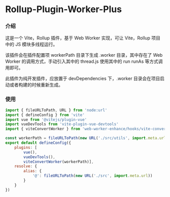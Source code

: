 # Rollup-Plugin-Worker-Plus

### 介绍

这是一个 Vite，Rollup 插件，基于 Web Worker 实现，可让 Vite，Rollup 项目中的 JS 模块多线程运行。

该插件会在插件配置项 workerPath 目录下生成 .worker 目录，其中存在了 Web Worker 的调用方式，手动引入其中的 thread.js 使用其中的 run runAs 等方式调用即可。

此插件为纯开发插件，应放置于 devDependencies 下，.worker 目录会在项目启动或者构建的时候重新生成。

### 使用

```js
import { fileURLToPath, URL } from 'node:url'
import { defineConfig } from 'vite'
import vue from '@vitejs/plugin-vue'
import vueDevTools from 'vite-plugin-vue-devtools'
import { viteConvertWorker } from 'web-worker-enhance/hooks/vite-convert-worker'

const workerPath = fileURLToPath(new URL('./src/utils', import.meta.url))
export default defineConfig({
    plugins: [
        vue(), 
        vueDevTools(), 
        viteConvertWorker(workerPath)],
    resolve: {
        alias: {
            '@': fileURLToPath(new URL('./src', import.meta.url))
        }
    }
})
```